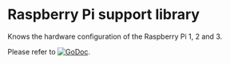 # Raspberry Pi support library

Knows the hardware configuration of the Raspberry Pi 1, 2 and 3.

Please refer to
[![GoDoc](https://godoc.org/github.com/maruel/dlibox/go/pio/host/drivers/rpi?status.svg)](https://godoc.org/github.com/maruel/dlibox/go/pio/host/drivers/rpi).
